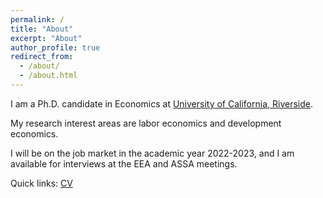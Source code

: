 ```yaml
---
permalink: /
title: "About"
excerpt: "About"
author_profile: true
redirect_from: 
  - /about/
  - /about.html
---
```


<!--I am a PhD candidate in the Economics Department at the [University of California, Riverside](https://economics.ucr.edu). I study the economics of education, with a particular interest in long-run effects and intergenerational transmission.--> 

<!--My research interest areas are Labor Economics, Economics of Education, Development Economics, Health Economics, and Econometrics.--> 

<!--Prior to coming to UCR in 2017, I completed my Master’s in Economics in India. I worked with think tanks and government research organizations as well.--> 



I am a Ph.D. candidate in Economics at [University of California, Riverside](https://economics.ucr.edu).

My research interest areas are labor economics and development economics.

I will be on the job market in the academic year 2022-2023, and I am available for interviews at the EEA and ASSA meetings.


Quick links: [CV](/files/CV_Opinder_Kaur.pdf)   
<!--[Job Market Paper](/files/JMP_Opinder_Kaur.pdf)--> 



